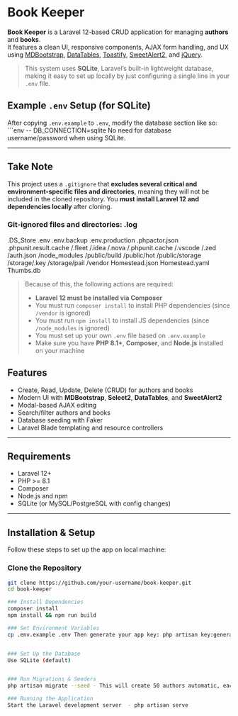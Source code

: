 # Book Keeper

**Book Keeper** is a Laravel 12-based CRUD application for managing **authors** and **books**.  
It features a clean UI, responsive components, AJAX form handling, and UX using [MDBootstrap](https://mdbootstrap.com/), [DataTables](https://datatables.net/), [Toastify](https://apvarun.github.io/toastify-js/), [SweetAlert2](https://sweetalert2.github.io/), and [jQuery](https://jquery.com/).

> This system uses **SQLite**, Laravel’s built-in lightweight database, making it easy to set up locally by just configuring a single line in your `.env` file.

## Example `.env` Setup (for SQLite)

After copying `.env.example` to `.env`, modify the database section like so: ```env -- DB_CONNECTION=sqlite
No need for database username/password when using SQLite.

---

## Take Note

This project uses a `.gitignore` that **excludes several critical and environment-specific files and directories**, meaning they will not be included in the cloned repository. You **must install Laravel 12 and dependencies locally** after cloning.

### Git-ignored files and directories: .log
.DS_Store
.env
.env.backup
.env.production
.phpactor.json
.phpunit.result.cache
/.fleet
/.idea
/.nova
/.phpunit.cache
/.vscode
/.zed
/auth.json
/node_modules
/public/build
/public/hot
/public/storage
/storage/.key
/storage/pail
/vendor
Homestead.json
Homestead.yaml
Thumbs.db

> Because of this, the following actions are required:
>
> - **Laravel 12 must be installed via Composer**  
> - You must run `composer install` to install PHP dependencies (since `/vendor` is ignored)  
> - You must run `npm install` to install JS dependencies (since `/node_modules` is ignored)  
> - You must set up your own `.env` file based on `.env.example`  
> - Make sure you have **PHP 8.1+**, **Composer**, and **Node.js** installed on your machine


## Features

- Create, Read, Update, Delete (CRUD) for authors and books
- Modern UI with **MDBootstrap**, **Select2**, **DataTables**, and **SweetAlert2**
- Modal-based AJAX editing
- Search/filter authors and books
- Database seeding with Faker
- Laravel Blade templating and resource controllers

---

## Requirements

- Laravel 12+
- PHP >= 8.1
- Composer
- Node.js and npm
- SQLite (or MySQL/PostgreSQL with config changes)

---

## Installation & Setup

Follow these steps to set up the app on local machine:

### Clone the Repository

```bash
git clone https://github.com/your-username/book-keeper.git
cd book-keeper

### Install Dependencies
composer install
npm install && npm run build

### Set Environment Variables
cp .env.example .env Then generate your app key: php artisan key:generate


### Set Up the Database
Use SQLite (default) 


### Run Migrations & Seeders
php artisan migrate --seed - This will create 50 authors automatic, each with 1–5 books.

### Running the Application
Start the Laravel development server  - php artisan serve


